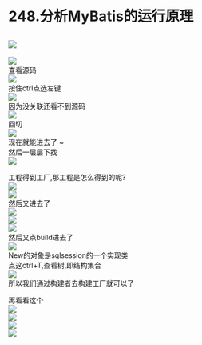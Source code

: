 # 248.分析MyBatis的运行原理

<a name="6e6766d9"></a>
## ![](https://cdn.nlark.com/yuque/0/2019/png/349894/1561720277131-e47db659-0714-415b-88be-b5f55403e5c0.png#align=left&display=inline&height=239&originHeight=172&originWidth=599&status=done&width=831)
![](https://cdn.nlark.com/yuque/0/2019/png/349894/1561720277239-fb190023-6db6-4a80-aed0-c96f3dbdd1c7.png#align=left&display=inline&height=303&originHeight=733&originWidth=2012&status=done&width=831)<br />查看源码<br />![](https://cdn.nlark.com/yuque/0/2019/png/349894/1561720277339-e77cc32d-4f48-4590-802a-df520cf2f8cd.png#align=left&display=inline&height=262&originHeight=238&originWidth=754&status=done&width=831)<br />按住ctrl点选左键<br />![](https://cdn.nlark.com/yuque/0/2019/png/349894/1561720277421-38527fe6-7b73-4c5f-8da7-749239e047c8.png#align=left&display=inline&height=488&originHeight=424&originWidth=625&status=done&width=719)<br />因为没关联还看不到源码<br />![](https://cdn.nlark.com/yuque/0/2019/png/349894/1561720277515-d791aeb0-ee0f-4542-bd9e-4e1c83d69a89.png#align=left&display=inline&height=384&originHeight=313&originWidth=678&status=done&width=831)<br />回切<br />![](https://cdn.nlark.com/yuque/0/2019/png/349894/1561720277607-0f08be1c-4e16-40b3-928b-a5fb25b95ab2.png#align=left&display=inline&height=351&originHeight=423&originWidth=894&status=done&width=741)<br />现在就能进去了 ~<br />然后一层层下找<br />![](https://cdn.nlark.com/yuque/0/2019/png/349894/1561720277687-c4f013b9-75f9-4c82-81e3-5fc679f22a74.png#align=left&display=inline&height=522&originHeight=540&originWidth=860&status=done&width=831)

工程得到工厂,那工程是怎么得到的呢?<br />![](https://cdn.nlark.com/yuque/0/2019/png/349894/1561720277770-55e61035-9aaf-49dc-b25e-2092ca87cd30.png#align=left&display=inline&height=221&originHeight=237&originWidth=893&status=done&width=831)<br />![](https://cdn.nlark.com/yuque/0/2019/png/349894/1561720277896-26fc1bb9-a894-4309-8bf0-4bb5abb31f22.png#align=left&display=inline&height=214&originHeight=227&originWidth=882&status=done&width=831)<br />然后又进去了<br />![](https://cdn.nlark.com/yuque/0/2019/png/349894/1561720277989-54ac1433-3bbf-44db-bcd4-58fb7d5728d6.png#align=left&display=inline&height=365&originHeight=475&originWidth=1081&status=done&width=831)<br />![](https://cdn.nlark.com/yuque/0/2019/png/349894/1561720278064-e19b3f88-a390-4ea6-ae2f-ba245c1b198f.png#align=left&display=inline&height=334&originHeight=381&originWidth=949&status=done&width=831)<br />![](https://cdn.nlark.com/yuque/0/2019/png/349894/1561720278142-1156f5c7-9b73-4f49-8f3e-c9c311aa4993.png#align=left&display=inline&height=196&originHeight=209&originWidth=886&status=done&width=831)<br />然后又点build进去了<br />![](https://cdn.nlark.com/yuque/0/2019/png/349894/1561720278255-eb623a64-ca32-4b10-865b-12b54d6fb92f.png#align=left&display=inline&height=369&originHeight=529&originWidth=968&status=done&width=675)<br />New的对象是sqlsession的一个实现类<br />点这ctrl+T,查看树,即结构集合<br />![](https://cdn.nlark.com/yuque/0/2019/png/349894/1561720278329-52995099-1ca3-4835-a878-1ffbd1b2c2cc.png#align=left&display=inline&height=247&originHeight=187&originWidth=630&status=done&width=831)<br />所以我们通过构建者去构建工厂就可以了

再看看这个<br />![](https://cdn.nlark.com/yuque/0/2019/png/349894/1561720278411-28feb701-a541-4f8b-82b8-e22c1507a432.png#align=left&display=inline&height=522&originHeight=524&originWidth=834&status=done&width=831)<br />![](https://cdn.nlark.com/yuque/0/2019/png/349894/1561720278474-1d8e12f9-1486-4434-9b9d-3e18bc0d225e.png#align=left&display=inline&height=236&originHeight=179&originWidth=629&status=done&width=831)<br />![](https://cdn.nlark.com/yuque/0/2019/png/349894/1561720278556-99652f6d-8c23-41a5-93c1-f89221fd0556.png#align=left&display=inline&height=348&originHeight=510&originWidth=1219&status=done&width=831)<br />![](https://cdn.nlark.com/yuque/0/2019/png/349894/1561720278660-9c257a4f-a228-4ddc-8576-e45da86752c8.png#align=left&display=inline&height=348&originHeight=510&originWidth=1219&status=done&width=831)
